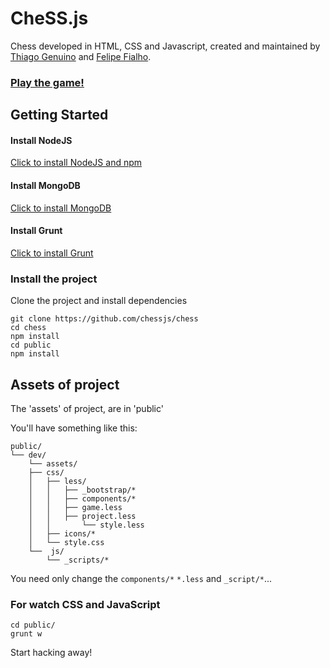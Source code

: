 # CheSS.js

Chess developed in HTML, CSS and Javascript, created and maintained by [Thiago Genuino](https://twitter.com/tgenuino) and [Felipe Fialho](http://www.felipefialho.com/).

### [Play the game!](http://chessjs.trendi.com.br/chess/)

## Getting Started

#### Install NodeJS

[Click to install NodeJS and npm](http://nodejs.org/)

#### Install MongoDB

[Click to install MongoDB](http://www.mongodb.org/)

#### Install Grunt

[Click to install Grunt](http://gruntjs.com/)

### Install the project

Clone the project and install dependencies

``` 
git clone https://github.com/chessjs/chess
cd chess
npm install
cd public
npm install
``` 

## Assets of project

The 'assets' of project, are in 'public'	

You'll have something like this:

```
public/
└── dev/
	└── assets/
	├── css/
	│   ├── less/
	│   │ 	├── _bootstrap/* 
	│   │ 	├── components/* 
	│   │ 	├── game.less
	│   │ 	├── project.less
	│   │		└── style.less
	│   ├── icons/* 
	│   └── style.css 
	└──  js/ 
		└── _scripts/* 
```

You need only change the `components/*` `*.less` and `_script/*`...

### For watch CSS and JavaScript

``` 
cd public/
grunt w
```	
   
Start hacking away! 

